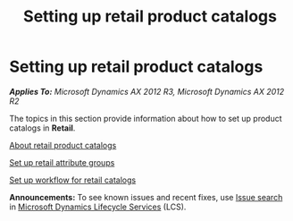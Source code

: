 ﻿---
title: Setting up retail product catalogs
TOCTitle: Setting up retail product catalogs
ms:assetid: 413dbca6-1d4d-48f7-a28e-200ef1232ed8
ms:mtpsurl: https://technet.microsoft.com/en-us/library/JJ728683(v=AX.60)
ms:contentKeyID: 49556627
ms.date: 04/18/2014
mtps_version: v=AX.60
f1_keywords:
- catalogs
- product
- retail
- catalog
---

# Setting up retail product catalogs 


_**Applies To:** Microsoft Dynamics AX 2012 R3, Microsoft Dynamics AX 2012 R2_

The topics in this section provide information about how to set up product catalogs in **Retail**.

[About retail product catalogs](about-retail-product-catalogs.md)

[Set up retail attribute groups](set-up-retail-attribute-groups.md)

[Set up workflow for retail catalogs](set-up-workflow-for-retail-catalogs.md)

  
**Announcements:** To see known issues and recent fixes, use [Issue search](http://go.microsoft.com/fwlink/?linkid=389258) in [Microsoft Dynamics Lifecycle Services](http://go.microsoft.com/fwlink/?linkid=306505) (LCS).

